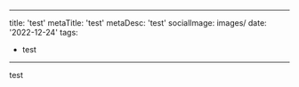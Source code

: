  ---
 title: 'test'
 metaTitle: 'test'
 metaDesc: 'test'
 socialImage: images/
 date: '2022-12-24'
 tags:
   - test
 --- 
 
 test
